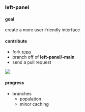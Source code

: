 ### left-panel

#### goal
create a more user-friendly interface

#### contribute
* fork [repo](https://github.com/bergerjac/gitextensions)
* branch off of **left-panel/-main**
* send a pull request

<img src="https://raw.github.com/bergerjac/gitextensions/left-panel/-main/UiProgress.png">

#### progress
* branches  
	* population
	* minor caching